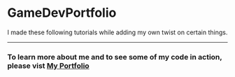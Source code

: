# GameDevPortfolio
I made these following tutorials while adding my own twist on certain things. 

___
### To learn more about me and to see some of my code in action, please vist [My Portfolio](https://calexreed.me/ "Connor Reeds Portfolio")
